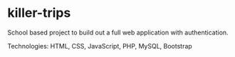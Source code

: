 # killer-trips

School based project to build out a full web application with authentication.

Technologies: HTML, CSS, JavaScript, PHP, MySQL, Bootstrap
